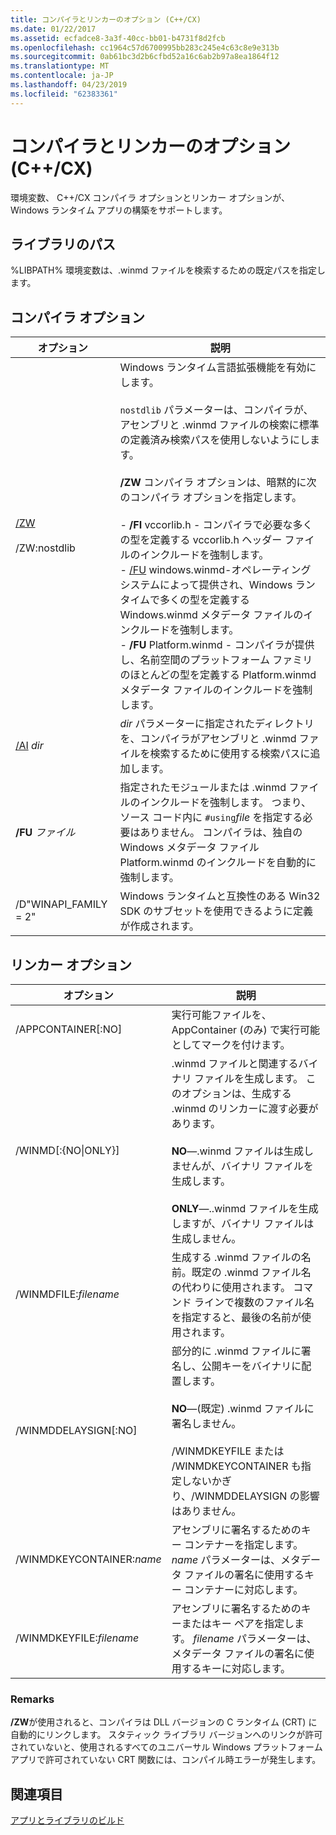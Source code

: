 ```yaml
---
title: コンパイラとリンカーのオプション (C++/CX)
ms.date: 01/22/2017
ms.assetid: ecfadce8-3a3f-40cc-bb01-b4731f8d2fcb
ms.openlocfilehash: cc1964c57d6700995bb283c245e4c63c8e9e313b
ms.sourcegitcommit: 0ab61bc3d2b6cfbd52a16c6ab2b97a8ea1864f12
ms.translationtype: MT
ms.contentlocale: ja-JP
ms.lasthandoff: 04/23/2019
ms.locfileid: "62383361"
---
```

# <a name="compiler-and-linker-options-ccx"></a>コンパイラとリンカーのオプション (C++/CX)

環境変数、 C++/CX コンパイラ オプションとリンカー オプションが、Windows ランタイム アプリの構築をサポートします。

## <a name="library-path"></a>ライブラリのパス

%LIBPATH% 環境変数は、.winmd ファイルを検索するための既定パスを指定します。

## <a name="compiler-options"></a>コンパイラ オプション

|オプション|説明|
|------------|-----------------|
|[/ZW](../build/reference/zw-windows-runtime-compilation.md)<br /><br /> /ZW:nostdlib|Windows ランタイム言語拡張機能を有効にします。<br /><br /> `nostdlib` パラメーターは、コンパイラが、アセンブリと .winmd ファイルの検索に標準の定義済み検索パスを使用しないようにします。<br /><br /> **/ZW** コンパイラ オプションは、暗黙的に次のコンパイラ オプションを指定します。<br /><br />- **/FI** vccorlib.h - コンパイラで必要な多くの型を定義する vccorlib.h ヘッダー ファイルのインクルードを強制します。<br />- [/FU](../build/reference/fu-name-forced-hash-using-file.md) windows.winmd-オペレーティング システムによって提供され、Windows ランタイムで多くの型を定義する Windows.winmd メタデータ ファイルのインクルードを強制します。<br />- **/FU** Platform.winmd - コンパイラが提供し、名前空間のプラットフォーム ファミリのほとんどの型を定義する Platform.winmd メタデータ ファイルのインクルードを強制します。|
|[/AI](../build/reference/ai-specify-metadata-directories.md) *dir*|*dir* パラメーターに指定されたディレクトリを、コンパイラがアセンブリと .winmd ファイルを検索するために使用する検索パスに追加します。|
|**/FU**  *ファイル*|指定されたモジュールまたは .winmd ファイルのインクルードを強制します。 つまり、ソース コード内に `#using`*file* を指定する必要はありません。 コンパイラは、独自の Windows メタデータ ファイル Platform.winmd のインクルードを自動的に強制します。|
|/D"WINAPI_FAMILY = 2"|Windows ランタイムと互換性のある Win32 SDK のサブセットを使用できるように定義が作成されます。|

## <a name="linker-options"></a>リンカー オプション

|オプション|説明|
|------------|-----------------|
|/APPCONTAINER[:NO]|実行可能ファイルを、AppContainer (のみ) で実行可能としてマークを付けます。|
|/WINMD[:{NO&#124;ONLY}]|.winmd ファイルと関連するバイナリ ファイルを生成します。 このオプションは、生成する .winmd のリンカーに渡す必要があります。<br /><br /> **NO**—.winmd ファイルは生成しませんが、バイナリ ファイルを生成します。<br /><br /> **ONLY**—..winmd ファイルを生成しますが、バイナリ ファイルは生成しません。|
|/WINMDFILE:*filename*|生成する .winmd ファイルの名前。既定の .winmd ファイル名の代わりに使用されます。 コマンド ラインで複数のファイル名を指定すると、最後の名前が使用されます。|
|/WINMDDELAYSIGN[:NO]|部分的に .winmd ファイルに署名し、公開キーをバイナリに配置します。<br /><br /> **NO**—(既定) .winmd ファイルに署名しません。<br /><br /> /WINMDKEYFILE または /WINMDKEYCONTAINER も指定しないかぎり、/WINMDDELAYSIGN の影響はありません。|
|/WINMDKEYCONTAINER:*name*|アセンブリに署名するためのキー コンテナーを指定します。 *name* パラメーターは、メタデータ ファイルの署名に使用するキー コンテナーに対応します。|
|/WINMDKEYFILE:*filename*|アセンブリに署名するためのキーまたはキー ペアを指定します。 *filename* パラメーターは、メタデータ ファイルの署名に使用するキーに対応します。|

### <a name="remarks"></a>Remarks

**/ZW**が使用されると、コンパイラは DLL バージョンの C ランタイム (CRT) に自動的にリンクします。 スタティック ライブラリ バージョンへのリンクが許可されていないと、使用されるすべてのユニバーサル Windows プラットフォーム アプリで許可されていない CRT 関数には、コンパイル時エラーが発生します。

## <a name="see-also"></a>関連項目

[アプリとライブラリのビルド](../cppcx/building-apps-and-libraries-c-cx.md)
